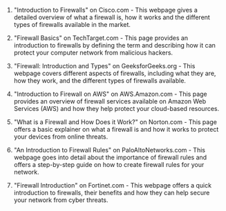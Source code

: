 

1. "Introduction to Firewalls" on Cisco.com - This webpage gives a detailed overview of what a firewall is, how it works and the different types of firewalls available in the market.

2. "Firewall Basics" on TechTarget.com - This page provides an introduction to firewalls by defining the term and describing how it can protect your computer network from malicious hackers.

3. "Firewall: Introduction and Types" on GeeksforGeeks.org - This webpage covers different aspects of firewalls, including what they are, how they work, and the different types of firewalls available.

4. "Introduction to Firewall on AWS" on AWS.Amazon.com - This page provides an overview of firewall services available on Amazon Web Services (AWS) and how they help protect your cloud-based resources.

5. "What is a Firewall and How Does it Work?" on Norton.com - This page offers a basic explainer on what a firewall is and how it works to protect your devices from online threats.

6. "An Introduction to Firewall Rules" on PaloAltoNetworks.com - This webpage goes into detail about the importance of firewall rules and offers a step-by-step guide on how to create firewall rules for your network.

7. "Firewall Introduction" on Fortinet.com - This webpage offers a quick introduction to firewalls, their benefits and how they can help secure your network from cyber threats.